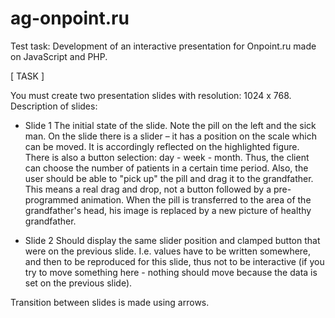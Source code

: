 # ag-onpoint.ru
 Test task: Development of an interactive presentation for Onpoint.ru made on JavaScript and PHP.

[ TASK ]

You must create two presentation slides with resolution: 1024 x 768. 
Description of slides:

- Slide 1
The initial state of the slide. Note the pill on the left and the sick man. On the slide there is a slider – it has a position on the scale which can be moved. It is accordingly reflected on the highlighted figure. There is also a button selection: day - week - month. Thus, the client can choose the number of patients in a certain time period.
Also, the user should be able to "pick up" the pill and drag it to the grandfather. This means a real drag and drop, not a button followed by a pre-programmed animation. When the pill is transferred to the area of the grandfather's head, his image is replaced by a new picture of healthy grandfather.

- Slide 2
Should display the same slider position and clamped button that were on the previous slide. I.e. values have to be written somewhere, and then to be reproduced for this slide, thus not to be interactive (if you try to move something here - nothing should move because the data is set on the previous slide).

Transition between slides is made using arrows.